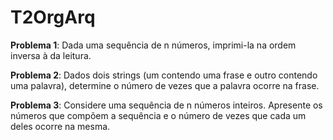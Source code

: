 # T2OrgArq

**Problema 1**: Dada uma sequência de n números, imprimi-la na ordem
inversa à da leitura.

**Problema 2**: Dados dois strings (um contendo uma frase e outro contendo
uma palavra), determine o número de vezes que a palavra ocorre na frase.

**Problema 3**: Considere uma sequência de n números inteiros. Apresente
os números que compõem a sequência e o número de vezes que cada um deles
ocorre na mesma.
